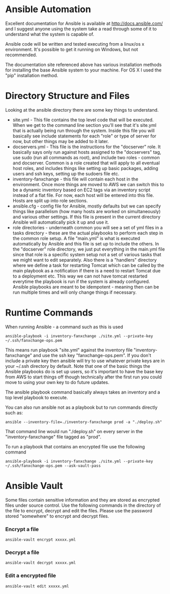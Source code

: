 # Ansible Automation

Excellent documentation for Ansible is available at http://docs.ansible.com/ and I suggest anyone using the system take a read through some of it to understand what the system is capable of.

Ansible code will be written and tested executing from a linux/os x environment.  It's possible to get it running on Windows, but not recommended. 

The documentation site referenced above has various installation methods for installing the base Ansible system to your machine.  For OS X I used the "pip" installation method.

# Directory Structure and Files
Looking at the ansible directory there are some key things to understand.  

* site.yml - This file contains the top level code that will be executed.  When we get to the command line section you'll see that it's site.yml that is actually being run through the system.  Inside this file you will basically see include statements for each "role" or type of server for now, but other things may be added to it later.
* docservers.yml - This file is the instructions for the "docserver" role.  It basically says only run against hosts assigned to the "docservers" tag, use sudo (run all commands as root), and include two roles - common and docserver.  Common is a role created that will apply to all eventual host roles, and includes things like setting up basic packages, adding users and ssh keys, setting up the sudoers file etc.
* inventory-fanxchange - this file will contain each host in the environment.  Once more things are moved to AWS we can switch this to be a dynamic inventory based on EC2 tags via an inventory script instead of a flat file.  For now, each host will be entered into this file.  Hosts are split up into role sections.
* ansible.cfg - config file for Ansible, mostly defaults but we can specify things like parallelism (how many hosts are worked on simultaneously) and various other settings.  If this file is present in the current directory Ansible will automatically pick it up and use it.
* role directories - underneath common you will see a set of yml files in a tasks directory - these are the actual playbooks to perform each step in the common role setup.  A file "main.yml" is what is executed automatically by Ansible and this file is set up to include the others.  In the "docserver" role directory, we just put everything in the main.yml file since that role is a specific system setup not a set of various tasks that we might want to edit separately.  Also there is a "handlers" directory where we define a task for restarting Tomcat which can be called by the main playbook as a notification if there is a need to restart Tomcat due to a deployment etc.  This way we can not have tomcat restarted everytime the playbook is run if the system is already configured.  Ansible playbooks are meant to be idempotent - meaning then can be run multiple times and will only change things if necessary.

# Runtime Commands

When running Ansible - a command such as this is used

`ansible-playbook -i inventory-fanxchange ./site.yml --private-key ~/.ssh/fanxchange-ops.pem`

This means run playbook "site.yml" against the inventory file "inventory-fanxchange" and use the ssh key "fanxchange-ops.pem".  If you don't include a private key then ansible will try to use whatever private keys are in your ~/.ssh directory by default.  Note that one of the basic things the Ansible playbooks do is set up users, so it's important to have the base key from AWS to start things off though technically after the first run you could move to using your own key to do future updates.

The ansible playbook command basically always takes an inventory and a top level playbook to execute.

You can also run ansible not as a playbook but to run commands directly such as:

`ansible --inventory-file=./inventory-fanxchange prod -a "./deploy.sh"`

That command line would run "./deploy.sh" on every server in the "inventory-fanxchange" file tagged as "prod".

To run a playbook that contains an encrypted file use the following command

`ansible-playbook -i inventory-fanxchange ./site.yml --private-key ~/.ssh/fanxchange-ops.pem --ask-vault-pass`


# Ansible Vault

Some files contain sensitive information and they are stored as encrypted files under source control. Use the following commands in the directory of the file to encrypt, decrypt and edit the files. Please use the password stored "somewhere" to encrypt and decrypt files.

### Encrypt a file

`ansible-vault encrypt xxxxx.yml`

### Decrypt a file

`ansible-vault decrypt xxxxx.yml`

### Edit a encrypted file

`ansible-vault edit xxxxx.yml`